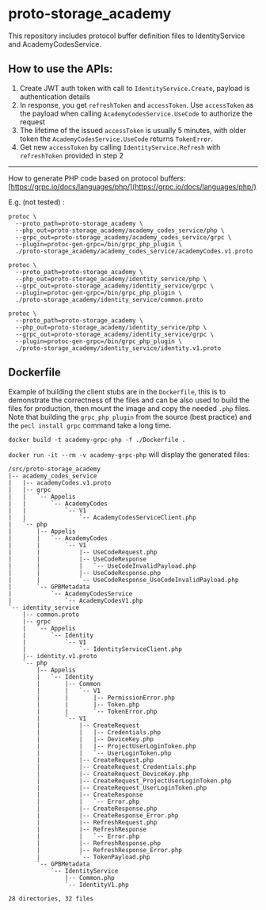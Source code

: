 # proto-storage_academy

This repository includes protocol buffer definition files to IdentityService and AcademyCodesService.

## How to use the APIs:
1. Create JWT auth token with call to `IdentityService.Create`, payload is authentication details
2. In response, you get `refreshToken` and `accessToken`. Use `accessToken` as the payload when calling `AcademyCodesService.UseCode` to authorize the request
3. The lifetime of the issued `accessToken` is usually 5 minutes, with older token the `AcademyCodesService.UseCode` returns `TokenError`.
4. Get new `accessToken` by calling `IdentityService.Refresh` with `refreshToken` provided in step 2

---

How to generate PHP code based on protocol buffers:
[https://grpc.io/docs/languages/php/](https://grpc.io/docs/languages/php/)

E.g. (not tested) :
```
protoc \
  --proto_path=proto-storage_academy \
  --php_out=proto-storage_academy/academy_codes_service/php \
  --grpc_out=proto-storage_academy/academy_codes_service/grpc \
  --plugin=protoc-gen-grpc=/bin/grpc_php_plugin \
  ./proto-storage_academy/academy_codes_service/academyCodes.v1.proto

protoc \
  --proto_path=proto-storage_academy \
  --php_out=proto-storage_academy/identity_service/php \
  --grpc_out=proto-storage_academy/identity_service/grpc \
  --plugin=protoc-gen-grpc=/bin/grpc_php_plugin \
  ./proto-storage_academy/identity_service/common.proto

protoc \
  --proto_path=proto-storage_academy \
  --php_out=proto-storage_academy/identity_service/php \
  --grpc_out=proto-storage_academy/identity_service/grpc \
  --plugin=protoc-gen-grpc=/bin/grpc_php_plugin \
  ./proto-storage_academy/identity_service/identity.v1.proto
```

## Dockerfile
Example of building the client stubs are in the `Dockerfile`, this is to
demonstrate the correctness of the files and can be also used to build the files
for production, then mount the image and copy the needed `.php` files.
Note that building the `grpc_php_plugin` from the source (best practice)
and the `pecl install grpc` command take a long time.

`docker build -t academy-grpc-php -f ./Dockerfile .`

`docker run -it --rm -v academy-grpc-php` will display the generated files:

```
/src/proto-storage_academy
|-- academy_codes_service
|   |-- academyCodes.v1.proto
|   |-- grpc
|   |   `-- Appelis
|   |       `-- AcademyCodes
|   |           `-- V1
|   |               `-- AcademyCodesServiceClient.php
|   `-- php
|       |-- Appelis
|       |   `-- AcademyCodes
|       |       `-- V1
|       |           |-- UseCodeRequest.php
|       |           |-- UseCodeResponse
|       |           |   `-- UseCodeInvalidPayload.php
|       |           |-- UseCodeResponse.php
|       |           `-- UseCodeResponse_UseCodeInvalidPayload.php
|       `-- GPBMetadata
|           `-- AcademyCodesService
|               `-- AcademyCodesV1.php
`-- identity_service
    |-- common.proto
    |-- grpc
    |   `-- Appelis
    |       `-- Identity
    |           `-- V1
    |               `-- IdentityServiceClient.php
    |-- identity.v1.proto
    `-- php
        |-- Appelis
        |   `-- Identity
        |       |-- Common
        |       |   `-- V1
        |       |       |-- PermissionError.php
        |       |       |-- Token.php
        |       |       `-- TokenError.php
        |       `-- V1
        |           |-- CreateRequest
        |           |   |-- Credentials.php
        |           |   |-- DeviceKey.php
        |           |   |-- ProjectUserLoginToken.php
        |           |   `-- UserLoginToken.php
        |           |-- CreateRequest.php
        |           |-- CreateRequest_Credentials.php
        |           |-- CreateRequest_DeviceKey.php
        |           |-- CreateRequest_ProjectUserLoginToken.php
        |           |-- CreateRequest_UserLoginToken.php
        |           |-- CreateResponse
        |           |   `-- Error.php
        |           |-- CreateResponse.php
        |           |-- CreateResponse_Error.php
        |           |-- RefreshRequest.php
        |           |-- RefreshResponse
        |           |   `-- Error.php
        |           |-- RefreshResponse.php
        |           |-- RefreshResponse_Error.php
        |           `-- TokenPayload.php
        `-- GPBMetadata
            `-- IdentityService
                |-- Common.php
                `-- IdentityV1.php

28 directories, 32 files
```